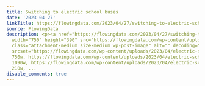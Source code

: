 ```yaml
---
title: Switching to electric school buses
date: '2023-04-27'
linkTitle: https://flowingdata.com/2023/04/27/switching-to-electric-school-buses/
source: FlowingData
description: <p><a href="https://flowingdata.com/2023/04/27/switching-to-electric-school-buses/"><img
  width="750" height="390" src="https://flowingdata.com/wp-content/uploads/2023/04/electric-school-bus-lego-750x390.png"
  class="attachment-medium size-medium wp-post-image" alt="" decoding="async" loading="lazy"
  srcset="https://flowingdata.com/wp-content/uploads/2023/04/electric-school-bus-lego-750x390.png
  750w, https://flowingdata.com/wp-content/uploads/2023/04/electric-school-bus-lego-1090x566.png
  1090w, https://flowingdata.com/wp-content/uploads/2023/04/electric-school-bus-lego-210x109.png
  210w, ...
disable_comments: true
---
```

<p><a href="https://flowingdata.com/2023/04/27/switching-to-electric-school-buses/"><img width="750" height="390" src="https://flowingdata.com/wp-content/uploads/2023/04/electric-school-bus-lego-750x390.png" class="attachment-medium size-medium wp-post-image" alt="" decoding="async" loading="lazy" srcset="https://flowingdata.com/wp-content/uploads/2023/04/electric-school-bus-lego-750x390.png 750w, https://flowingdata.com/wp-content/uploads/2023/04/electric-school-bus-lego-1090x566.png 1090w, https://flowingdata.com/wp-content/uploads/2023/04/electric-school-bus-lego-210x109.png 210w, ...